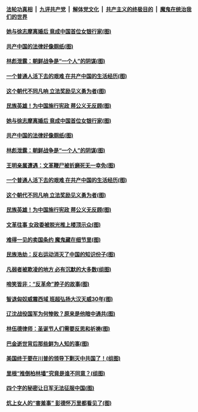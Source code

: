 ####  [法轮功真相](../../../../basic/blob/master/README.md?t=12281631) &nbsp;|&nbsp; [九评共产党](../../../../9ping.md/blob/master/README.md?t=12281631) &nbsp;|&nbsp; [解体党文化](../../../../jtdwh.md/blob/master/README.md?t=12281631)  &nbsp;|&nbsp; [共产主义的终极目的](../../../../gczydzjmd.md/blob/master/README.md?t=12281631) &nbsp;|&nbsp; [魔鬼在统治我们的世界](../../../../mgztzwmdsj.md/blob/master/README.md?t=12281631) 

#### [她与徐志摩离婚后 竟成中国首位女银行家(图)](../pages/p6/955602.md?t=12281631) 

#### [共产中国的法律好像厕纸(图)](../pages/p6/957184.md?t=12281631) 

#### [林彪泄露：朝鲜战争是“一个人”的阴谋(图)](../pages/p6/956350.md?t=12281631) 

#### [一个普通人活下去的艰难 在共产中国的生活经历(图)](../pages/p6/957161.md?t=12281631) 

#### [这个朝代不同凡响 立法奖励见义勇为者(图)](../pages/p6/954488.md?t=12281631) 

#### [民族英雄！为中国施行宪政 蒋公义无反顾(图)](../pages/p6/956345.md?t=12281631) 

#### [她与徐志摩离婚后 竟成中国首位女银行家(图)](../pages/p6/955602.md?t=12281631) 

#### [共产中国的法律好像厕纸(图)](../pages/p6/957184.md?t=12281631) 

#### [林彪泄露：朝鲜战争是“一个人”的阴谋(图)](../pages/p6/956350.md?t=12281631) 

#### [王明亲属遭遇：文革鞭尸被折磨死无一幸免(图)](../pages/p6/956922.md?t=12281631) 

#### [一个普通人活下去的艰难 在共产中国的生活经历(图)](../pages/p6/957161.md?t=12281631) 

#### [这个朝代不同凡响 立法奖励见义勇为者(图)](../pages/p6/954488.md?t=12281631) 

#### [民族英雄！为中国施行宪政 蒋公义无反顾(图)](../pages/p6/956345.md?t=12281631) 

#### [文革往事 女政委被脱光推上楼顶示众(图)](../pages/p6/956817.md?t=12281631) 

#### [难得一见的卖国条约 魔鬼藏在细节里(图)](../pages/p6/956818.md?t=12281631) 

#### [民族浩劫：反右运动消灭了中国的知识份子(图)](../pages/p6/955953.md?t=12281631) 

#### [凡弱者被欺凌的地方 必有沉默的大多数(组图)](../pages/p6/956637.md?t=12281631) 

#### [啼笑皆非：“反革命”脖子的故事(图)](../pages/p6/956393.md?t=12281631) 

#### [智退匈奴威震西域 班超弘扬大汉天威30年(图)](../pages/p6/956347.md?t=12281631) 

#### [辽沈战役国军为何惨败？原来是他暗中通共(图)](../pages/p6/956816.md?t=12281631) 

#### [林伍德律师：圣诞节人们需要反思和祈祷(图)](../pages/p6/956491.md?t=12281631) 

#### [巴金逝世背后那些鲜为人知的事(图)](../pages/p6/956322.md?t=12281631) 

#### [美国终于要在川普的领导下剿灭中共国了！(组图)](../pages/p6/956348.md?t=12281631) 

#### [里根“推倒柏林墙”究竟是谁不同意？(组图)](../pages/p6/956522.md?t=12281631) 

#### [四个字的秘密让日军无法征服中国(图)](../pages/p6/956352.md?t=12281631) 

#### [炕上女人的“害羞事” 彭德怀万里都看见了(图)](../pages/p6/956119.md?t=12281631) 

